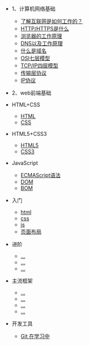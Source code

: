 - 1、计算机网络基础

  - [了解互联网是如何工作的？](work/1、计算机网络基础/1了解互联网是如何工作的.md)
  - [HTTP/HTTPS是什么](work/1、计算机网络基础/2HTTPHTTPS是什么.md)
  - [浏览器的工作原理](work/1、计算机网络基础/3浏览器的工作原理.md)
  - [DNS以及工作原理](work/1、计算机网络基础/4DNS以及工作原理.md)
  - [什么是域名](work/1、计算机网络基础/5什么是域名什么是主机.md)
  - [OSI七层模型](work/1、计算机网络基础/6OS七层模型.md)
  - [TCP/IP四层模型](work/1、计算机网络基础/7TCPIP四层模型.md)
  - [传输层协议](work/1、计算机网络基础/8传输层协议.md)
  - [IP协议](work/1、计算机网络基础/ip协议.md) 

- 2、web前端基础
 - HTML+CSS
  
 	- [HTML](work/前端基础/html.md) 
 	- [CSS](work/前端基础/css.md) 
	
  - HTML5+CSS3
  
 	- [HTML5](work/前端基础/html5.md) 
 	- [CSS3](work/前端基础/css3.md) 
	
  - JavaScript
  
 	- [ECMAScript语法](work/前端基础/ECMAScript.md) 
 	- [DOM](work/前端基础/DOM.md) 
 	- [BOM](work/前端基础/BOM.md) 












- 入门
  - [html](work/前端基础/html.md)
  - [css](work/前端基础/css.md)
  - [js](work/前端基础/js.md)
  - [页面布局](work/页面布局/PageLayout.md)
- 进阶
  - [...](cdn.md) 
  - [...](cdn.md) 
  - [...](cdn.md) 
- 主流框架
  - [...](cdn.md)
  - [...](cdn.md)
  - [...](cdn.md)
  - [...](cdn.md)
- 开发工具
  - [Git 在学习中](cdn.md)
